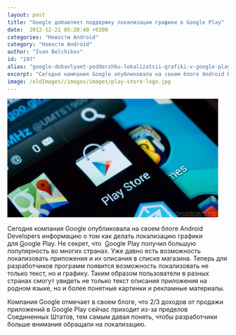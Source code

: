 ```yaml
---
layout: post
title: "Google добавляет поддержку локализации графики в Google Play"
date:  2012-12-21 05:20:40 +0300
categories: "Новости Android"
category: "Новости Android"
author: "Ivan Belchikov"
id: "197"
alias: "google-dobavlyaet-podderzhku-lokalizatsii-grafiki-v-google-play"
excerpt: "Сегодня компания Google опубликовала на своем блоге Android Developers информацию о том как делать локализацию графики для Google Play. Не секрет, что  Google Play получил большую популярность во многих странах. Уже давно есть возможность локализовать приложения и их описания в списке магазина. Теперь для разработчиков программ появится возможность локализовать не только текст, но и графику. Таким образом пользователи в разных странах смогут увидеть не только текст описания приложения на родном языке, но и более понятные картинки и рекламные материалы"
image: /oldImages//images/images/play-store-logo.jpg
---
```

<img  src="/oldImages/images/images/play-store-logo.jpg" border="0" alt="Играть Хранения" >

Сегодня компания Google опубликовала на своем блоге Android Developers информацию о том как делать локализацию графики для <a href="#" rel="nofollow">G</a>oogle Play. Не секрет, что  <a href="#" rel="nofollow">G</a>oogle Play получил большую популярность во многих странах. Уже давно есть возможность локализовать приложения и их описания в списке магазина. Теперь для разработчиков программ появится возможность локализовать не только текст, но и графику. Таким образом пользователи в разных странах смогут увидеть не только текст описания приложения на родном языке, но и более понятные картинки и рекламные материалы. 

Компания Google отмечает в своем блоге, что 2/3 доходов от продажи приложений в Google Play сейчас приходит из-за пределов Соединенных Штатов, тем самым давая понять, чтобы разработчики больше внимания обращали на локализацию.
